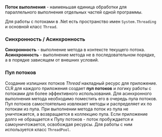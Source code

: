 **Поток выполнения** - наименьшая единица обработки для параллельного выполнения отдельных частей одной программы.

Для работы с потоками в .Net есть пространство имен `System.Threading` и основной класс `Thread`.


### Синхронность / Асинхронность

**Синхронность** - выполнение метода в контексте текущего потока.
**Асинхронность** - выполнение метода не в последовательном порядке, а в порядке зависящем от внешних условий.

### Пул потоков

Создание излишних потоков *Thread* накладный ресурс для приложение. 
CLR для каждого приложения создает **пул потоков** и логику работы с потоками для более эффективного использования.
Для асинхронного выполнения метода необходимо поместить его в очередь пула потоков.
Пул потоков самостоятельно извлекает методы и распределяет их по потокам из пула.
При выполнении метода поток из пула не уничтожается, а возвращается в коллекцию пула.
Если приложение долго не обращается к Пулу потоков - поток пробуждается и самоуничтожается, освобождая ресурсы.
Для работы с ним используется класс `ThreadPool`.